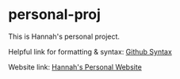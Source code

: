# personal-proj

This is Hannah's personal project.

Helpful link for formatting & syntax: [Github Syntax](https://docs.github.com/en/get-started/writing-on-github/getting-started-with-writing-and-formatting-on-github/basic-writing-and-formatting-syntax)

Website link: [Hannah's Personal Website](https://hanngao70.github.io/personal-proj/)
